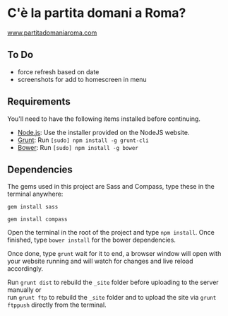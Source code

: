 # C'è la partita domani a Roma?

www.partitadomaniaroma.com

## To Do

- force refresh based on date
- screenshots for add to homescreen in menu

## Requirements

You'll need to have the following items installed before continuing.

  * [Node.js](http://nodejs.org): Use the installer provided on the NodeJS website.
  * [Grunt](http://gruntjs.com/): Run `[sudo] npm install -g grunt-cli`
  * [Bower](http://bower.io/): Run `[sudo] npm install -g bower`

## Dependencies

The gems used in this project are Sass and Compass, type these in the terminal anywhere:

`gem install sass`

`gem install compass`  

Open the terminal in the root of the project and type `npm install`. Once finished, type `bower install` for the bower dependencies.

Once done, type `grunt` wait for it to end, a browser window will open with your website running and will watch for changes and live reload accordingly.

Run `grunt dist` to rebuild the `_site` folder before uploading to the server manually or<br>
run `grunt ftp` to rebuild the `_site` folder and to upload the site via `grunt ftppush` directly from the terminal.
